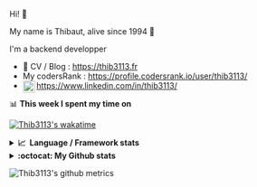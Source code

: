 Hi! 👋

My name is Thibaut, alive since 1994 🍷

I'm a backend developper

-   📝 CV / Blog : https://thib3113.fr
-   My codersRank : https://profile.codersrank.io/user/thib3113/
-   <a href="https://www.linkedin.com/in/thib3113/"><img align="left" alt="Thib3113's Linkedin" width="21px" src="https://raw.githubusercontent.com/peterthehan/peterthehan/master/assets/linkedin.svg" /></a> https://www.linkedin.com/in/thib3113/

📊 **This week I spent my time on**

[![Thib3113's wakatime](https://github-readme-stats.vercel.app/api/wakatime?username=thib3113&layout=default&theme=dracula&langs_count=6&hide_title=true&hide_border=true)](https://wakatime.com/@thib3113)

<details>
  <summary><b>📈&nbsp;&nbsp;Language&nbsp;/&nbsp;Framework stats</b></summary>
  <br/>  
  <a href='https://profile.codersrank.io/user/thib3113/'>
  <img src='http://cr-skills-chart-widget.azurewebsites.net/api/api?username=thib3113&padding=30&skills=php,batchfile,javascript,less,mysql,reactjs,scss,shell,typescript,vue'>
  </a>
</details>

<details>
  <summary><b>:octocat: My Github stats</b></summary>
  <br/>  
  
  <img src="https://github-readme-stats.vercel.app/api?username=thib3113&theme=dracula&show_icons=true&" alt="Thib3113's GitHub stats" />

<!--START_SECTION:activity-->

1. 🗣 Commented on [#1495](https://github.com/open-telemetry/opentelemetry-js-contrib/issues/1495) in [open-telemetry/opentelemetry-js-contrib](https://github.com/open-telemetry/opentelemetry-js-contrib)
2. 💪 Opened PR [#1495](https://github.com/open-telemetry/opentelemetry-js-contrib/pull/1495) in [open-telemetry/opentelemetry-js-contrib](https://github.com/open-telemetry/opentelemetry-js-contrib)
3. 🎉 Merged PR [#618](https://github.com/thib3113/unifi-client/pull/618) in [thib3113/unifi-client](https://github.com/thib3113/unifi-client)
4. 🎉 Merged PR [#357](https://github.com/thib3113/unifi-blockips-srv/pull/357) in [thib3113/unifi-blockips-srv](https://github.com/thib3113/unifi-blockips-srv)
5. 🎉 Merged PR [#620](https://github.com/thib3113/unifi-client/pull/620) in [thib3113/unifi-client](https://github.com/thib3113/unifi-client)
 <!--END_SECTION:activity-->

</details>

![Thib3113's github metrics](https://gist.githubusercontent.com/thib3113/83a96e16f8bca103f1b0e376186c66ec/raw/github-metrics.svg)
